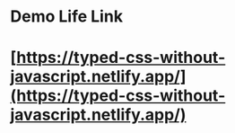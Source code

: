 # Demo Life Link
# [https://typed-css-without-javascript.netlify.app/](https://typed-css-without-javascript.netlify.app/)

